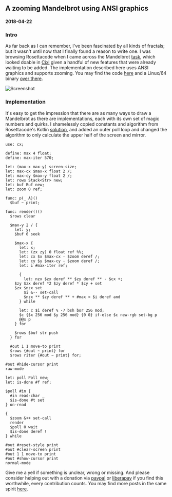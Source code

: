 ## A zooming Mandelbrot using ANSI graphics
#### 2018-04-22

### Intro
As far back as I can remember, I've been fascinated by all kinds of fractals; but it wasn't until now that I finally found a reason to write one. I was browsing Rosettacode when I came across the Mandelbrot [task](https://rosettacode.org/wiki/Mandelbrot_set), which looked doable in [Cixl](https://github.com/basic-gongfu/cixl) given a handful of new features that were already waiting to be added. The implementation described here uses ANSI graphics and supports zooming. You may find the code [here](https://github.com/basic-gongfu/cixl/blob/master/examples/mandelbrot.cx) and a Linux/64 binary [over there](https://github.com/basic-gongfu/cxbin/blob/master/linux64/mandelbrot).

![Screenshot](https://raw.github.com/basic-gongfu/cixl/master/devlog/mandelbrot.png)

### Implementation
It's easy to get the impression that there are as many ways to draw a Mandelbrot as there are implementations, each with its own set of magic numbers and quirks. I shamelessly copied constants and algorithm from Rosettacode's Kotlin [solution](https://rosettacode.org/wiki/Mandelbrot_set#Kotlin), and added an outer poll loop and changed the algorithm to only calculate the upper half of the screen and mirror.

```
use: cx;

define: max 4 float;
define: max-iter 570;

let: (max-x max-y) screen-size;
let: max-cx $max-x float 2 /;
let: max-cy $max-y float 2 /;
let: rows Stack<Str> new;
let: buf Buf new;
let: zoom 0 ref;

func: p(_ A)()
  $buf ~ print;

func: render()()
  $rows clear
  
  $max-y 2 / {
    let: y;
    $buf 0 seek

    $max-x {
      let: x;
      let: (zx zy) 0 float ref %%;
      let: cx $x $max-cx - $zoom deref /;
      let: cy $y $max-cy - $zoom deref /;
      let: i #max-iter ref;

      {
        let: nzx $zx deref ** $zy deref ** - $cx +;
	$zy $zx deref *2 $zy deref * $cy + set
	$zx $nzx set
        $i &-- set-call	
        $nzx ** $zy deref ** + #max < $i deref and
      } while

      let: c $i deref % -7 bsh bor 256 mod;
      $c {$x 256 mod $y 256 mod} {0 0} if-else $c new-rgb set-bg p
      @@s p
    } for

    $rows $buf str push   
  } for

  #out 1 1 move-to print
  $rows {#out ~ print} for
  $rows riter {#out ~ print} for;

#out #hide-cursor print
raw-mode

let: poll Poll new;
let: is-done #f ref;

$poll #in {
  #in read-char _
  $is-done #t set
} on-read

{
  $zoom &++ set-call
  render
  $poll 0 wait _
  $is-done deref !
} while

#out #reset-style print
#out #clear-screen print
#out 1 1 move-to print
#out #show-cursor print
normal-mode
```

Give me a yell if something is unclear, wrong or missing. And please consider helping out with a donation via [paypal](https://paypal.me/basicgongfu) or [liberapay](https://liberapay.com/basic-gongfu/donate) if you find this worthwhile, every contribution counts. You may find more posts in the same spirit [here](https://github.com/basic-gongfu/cixl/tree/master/devlog).